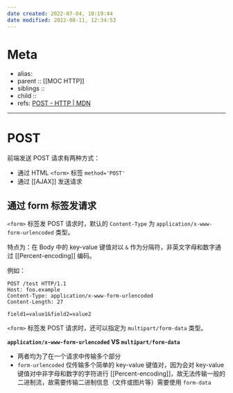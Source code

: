 ```yaml
---
date created: 2022-07-04, 10:19:44
date modified: 2022-08-11, 12:34:53
---
```


# Meta

- alias:
- parent :: [[MOC HTTP]]
- siblings ::
- child ::
- refs: [POST - HTTP | MDN](https://developer.mozilla.org/en-US/docs/Web/HTTP/Methods/POST)

---

# POST

前端发送 POST 请求有两种方式：

- 通过 HTML `<form>` 标签 `method='POST'`
- 通过 [[AJAX]] 发送请求

## 通过 form 标签发请求

`<form>` 标签发 POST 请求时，默认的 `Content-Type` 为 `application/x-www-form-urlencoded` 类型。

特点为：在 Body 中的 key-value 键值对以 `&` 作为分隔符，非英文字母和数字通过 [[Percent-encoding]] 编码。

例如：

```
POST /test HTTP/1.1
Host: foo.example
Content-Type: application/x-www-form-urlencoded
Content-Length: 27

field1=value1&field2=value2
```

`<form>` 标签发 POST 请求时，还可以指定为 `multipart/form-data` 类型。

**`application/x-www-form-urlencoded` VS `multipart/form-data`**

- 两者均为了在一个请求中传输多个部分
- `form-urlencoded` 仅传输多个简单的 key-value 键值对，因为会对 key-value 键值对中非字母和数字的字符进行 [[Percent-encoding]]，故无法传输一般的二进制流，故需要传输二进制信息（文件或图片等）需要使用 `form-data`
